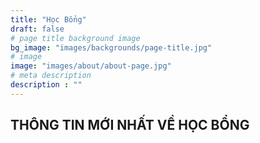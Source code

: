 ```yaml
---
title: "Học Bổng"
draft: false
# page title background image
bg_image: "images/backgrounds/page-title.jpg"
# image
image: "images/about/about-page.jpg"
# meta description
description : ""
---
```


## THÔNG TIN MỚI NHẤT VỀ HỌC BỔNG
